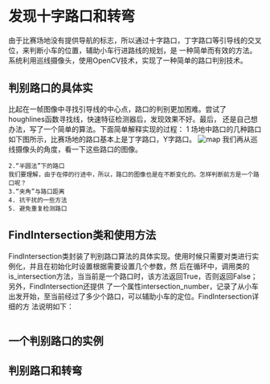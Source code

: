 
# 发现十字路口和转弯
由于比赛场地没有提供导航的标志，所以通过十字路口，丁字路口等引导线的交叉位，来判断小车的位置，辅助小车行进路线的规划，是
一种简单而有效的方法。系统利用巡线摄像头，使用OpenCV技术，实现了一种简单的路口判别技术。
## 判别路口的具体实
比起在一帧图像中寻找引导线的中心点，路口的判别更加困难。尝试了houghlines函数寻找线，快速特征检测器后，发现效果不好。最后，
还是自己想办法，写了一个简单的算法。下面简单解释实现的过程：
    1 场地中路口的几种路口
    如下图所示，比赛场地的路口基本上是丁字路口，Y字路口。
    ![map](https://github.com/lonerlin/SelfDrivingCVCar/blob/testing/Tutorial/pic/map.png)
    我们再从巡线摄像头的角度，看一下这些路口的图像。

    2.“半圆法”下的路口
    我们要理解，由于在停的行进中，所以，路口的图像也是在不断变化的。怎样判断前方是一个路口呢？
    3.“夹角”与路口距离
    4. 抗干扰的一些方法
    5. 避免重复检测路口

## FindIntersection类和使用方法
FindIntersection类封装了判别路口算法的具体实现。使用时候只需要对类进行实例化，并且在初始化时设置根据需要设置几个参数，然
后在循环中，调用类的is_intersection方法，当当前是一个路口时，该方法返回True，否则返回False；另外，FindIntersection还提供
了一个属性intersection_number，记录了从小车出发开始，至当前经过了多少个路口，可以辅助小车的定位。FindIntersection详细的方
法说明如下：
````python

````
## 一个判别路口的实例
## 判别路口和转弯



